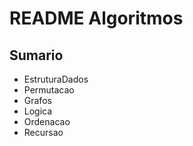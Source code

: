 <h1>README Algoritmos</h1>

<h2>Sumario</h2> 

   - EstruturaDados
   - Permutacao
   - Grafos
   - Logica
   - Ordenacao
   - Recursao
